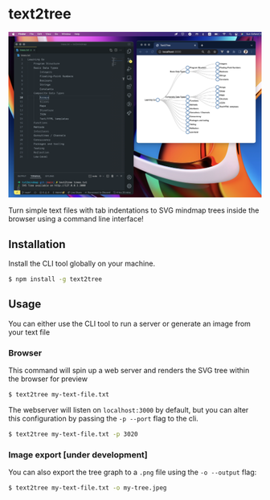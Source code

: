 # text2tree

![text2tree demo header](/docs/Header.png)

Turn simple text files with tab indentations to SVG mindmap trees inside the browser using a command line interface!

## Installation

Install the CLI tool globally on your machine.

```Bash
$ npm install -g text2tree
```

## Usage

You can either use the CLI tool to run a server or generate an image from your text file

### Browser


This command will spin up a web server and renders the SVG tree within the browser for preview

```Bash
$ text2tree my-text-file.txt
```

The webserver will listen on `localhost:3000` by default, but you can alter this configuration by passing the `-p --port` flag to the cli.

```Bash
$ text2tree my-text-file.txt -p 3020
```

### Image export [under development]

You can also export the tree graph to a `.png` file using the `-o --output` flag:

```Bash
$ text2tree my-text-file.txt -o my-tree.jpeg
```